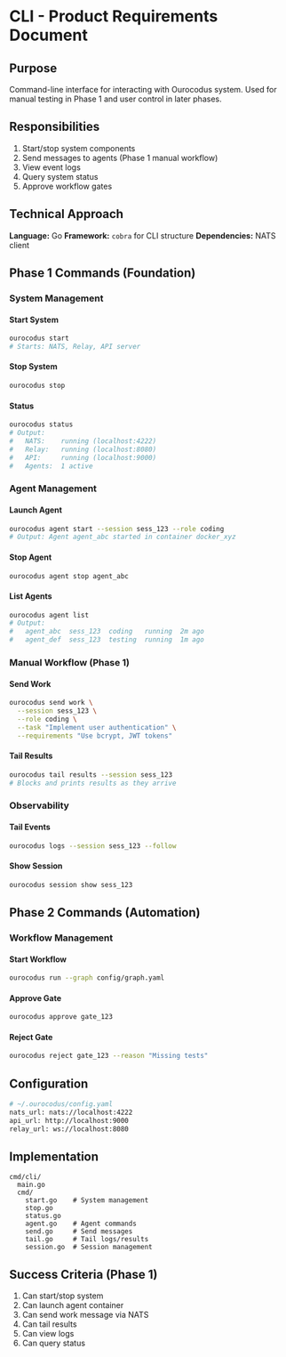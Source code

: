 # CLI - Product Requirements Document

## Purpose

Command-line interface for interacting with Ourocodus system. Used for manual testing in Phase 1 and user control in later phases.

## Responsibilities

1. Start/stop system components
2. Send messages to agents (Phase 1 manual workflow)
3. View event logs
4. Query system status
5. Approve workflow gates

## Technical Approach

**Language:** Go
**Framework:** `cobra` for CLI structure
**Dependencies:** NATS client

## Phase 1 Commands (Foundation)

### System Management

#### Start System
```bash
ourocodus start
# Starts: NATS, Relay, API server
```

#### Stop System
```bash
ourocodus stop
```

#### Status
```bash
ourocodus status
# Output:
#   NATS:    running (localhost:4222)
#   Relay:   running (localhost:8080)
#   API:     running (localhost:9000)
#   Agents:  1 active
```

### Agent Management

#### Launch Agent
```bash
ourocodus agent start --session sess_123 --role coding
# Output: Agent agent_abc started in container docker_xyz
```

#### Stop Agent
```bash
ourocodus agent stop agent_abc
```

#### List Agents
```bash
ourocodus agent list
# Output:
#   agent_abc  sess_123  coding   running  2m ago
#   agent_def  sess_123  testing  running  1m ago
```

### Manual Workflow (Phase 1)

#### Send Work
```bash
ourocodus send work \
  --session sess_123 \
  --role coding \
  --task "Implement user authentication" \
  --requirements "Use bcrypt, JWT tokens"
```

#### Tail Results
```bash
ourocodus tail results --session sess_123
# Blocks and prints results as they arrive
```

### Observability

#### Tail Events
```bash
ourocodus logs --session sess_123 --follow
```

#### Show Session
```bash
ourocodus session show sess_123
```

## Phase 2 Commands (Automation)

### Workflow Management

#### Start Workflow
```bash
ourocodus run --graph config/graph.yaml
```

#### Approve Gate
```bash
ourocodus approve gate_123
```

#### Reject Gate
```bash
ourocodus reject gate_123 --reason "Missing tests"
```

## Configuration

```bash
# ~/.ourocodus/config.yaml
nats_url: nats://localhost:4222
api_url: http://localhost:9000
relay_url: ws://localhost:8080
```

## Implementation

```
cmd/cli/
  main.go
  cmd/
    start.go    # System management
    stop.go
    status.go
    agent.go    # Agent commands
    send.go     # Send messages
    tail.go     # Tail logs/results
    session.go  # Session management
```

## Success Criteria (Phase 1)

1. Can start/stop system
2. Can launch agent container
3. Can send work message via NATS
4. Can tail results
5. Can view logs
6. Can query status
